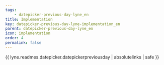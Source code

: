 ```yaml
---
tags: 
    - datepicker-previous-day-lyne_en
title: Implementation
key: datepicker-previous-day-lyne-implementation_en
parent: datepicker-previous-day-lyne_en
icon: implementation
order: 4
permalink: false  
---
```

{{ lyne.readmes.datepicker.datepickerpreviousday | absolutelinks | safe }}


